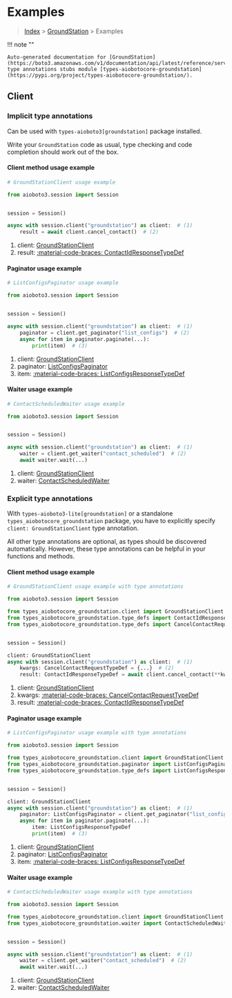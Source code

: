 # Examples

> [Index](../README.md) > [GroundStation](./README.md) > Examples

!!! note ""

    Auto-generated documentation for [GroundStation](https://boto3.amazonaws.com/v1/documentation/api/latest/reference/services/groundstation.html#groundstation)
    type annotations stubs module [types-aiobotocore-groundstation](https://pypi.org/project/types-aiobotocore-groundstation/).

## Client

### Implicit type annotations

Can be used with `types-aioboto3[groundstation]` package installed.

Write your `GroundStation` code as usual,
type checking and code completion should work out of the box.



#### Client method usage example

```python
# GroundStationClient usage example

from aioboto3.session import Session


session = Session()

async with session.client("groundstation") as client:  # (1)
    result = await client.cancel_contact()  # (2)
```

1. client: [GroundStationClient](./client.md)
2. result: [:material-code-braces: ContactIdResponseTypeDef](./type_defs.md#contactidresponsetypedef)



#### Paginator usage example

```python
# ListConfigsPaginator usage example

from aioboto3.session import Session


session = Session()

async with session.client("groundstation") as client:  # (1)
    paginator = client.get_paginator("list_configs")  # (2)
    async for item in paginator.paginate(...):
        print(item)  # (3)
```

1. client: [GroundStationClient](./client.md)
2. paginator: [ListConfigsPaginator](./paginators.md#listconfigspaginator)
3. item: [:material-code-braces: ListConfigsResponseTypeDef](./type_defs.md#listconfigsresponsetypedef)



#### Waiter usage example

```python
# ContactScheduledWaiter usage example

from aioboto3.session import Session


session = Session()

async with session.client("groundstation") as client:  # (1)
    waiter = client.get_waiter("contact_scheduled")  # (2)
    await waiter.wait(...)
```

1. client: [GroundStationClient](./client.md)
2. waiter: [ContactScheduledWaiter](./waiters.md#contactscheduledwaiter)


### Explicit type annotations

With `types-aioboto3-lite[groundstation]`
or a standalone `types_aiobotocore_groundstation` package, you have to explicitly specify
`client: GroundStationClient` type annotation.

All other type annotations are optional, as types should be discovered automatically.
However, these type annotations can be helpful in your functions and methods.


#### Client method usage example

```python
# GroundStationClient usage example with type annotations

from aioboto3.session import Session

from types_aiobotocore_groundstation.client import GroundStationClient
from types_aiobotocore_groundstation.type_defs import ContactIdResponseTypeDef
from types_aiobotocore_groundstation.type_defs import CancelContactRequestTypeDef


session = Session()

client: GroundStationClient
async with session.client("groundstation") as client:  # (1)
    kwargs: CancelContactRequestTypeDef = {...}  # (2)
    result: ContactIdResponseTypeDef = await client.cancel_contact(**kwargs)  # (3)
```

1. client: [GroundStationClient](./client.md)
2. kwargs: [:material-code-braces: CancelContactRequestTypeDef](./type_defs.md#cancelcontactrequesttypedef)
3. result: [:material-code-braces: ContactIdResponseTypeDef](./type_defs.md#contactidresponsetypedef)



#### Paginator usage example

```python
# ListConfigsPaginator usage example with type annotations

from aioboto3.session import Session

from types_aiobotocore_groundstation.client import GroundStationClient
from types_aiobotocore_groundstation.paginator import ListConfigsPaginator
from types_aiobotocore_groundstation.type_defs import ListConfigsResponseTypeDef


session = Session()

client: GroundStationClient
async with session.client("groundstation") as client:  # (1)
    paginator: ListConfigsPaginator = client.get_paginator("list_configs")  # (2)
    async for item in paginator.paginate(...):
        item: ListConfigsResponseTypeDef
        print(item)  # (3)
```

1. client: [GroundStationClient](./client.md)
2. paginator: [ListConfigsPaginator](./paginators.md#listconfigspaginator)
3. item: [:material-code-braces: ListConfigsResponseTypeDef](./type_defs.md#listconfigsresponsetypedef)



#### Waiter usage example

```python
# ContactScheduledWaiter usage example with type annotations

from aioboto3.session import Session

from types_aiobotocore_groundstation.client import GroundStationClient
from types_aiobotocore_groundstation.waiter import ContactScheduledWaiter


session = Session()

async with session.client("groundstation") as client:  # (1)
    waiter = client.get_waiter("contact_scheduled")  # (2)
    await waiter.wait(...)
```

1. client: [GroundStationClient](./client.md)
2. waiter: [ContactScheduledWaiter](./waiters.md#contactscheduledwaiter)


